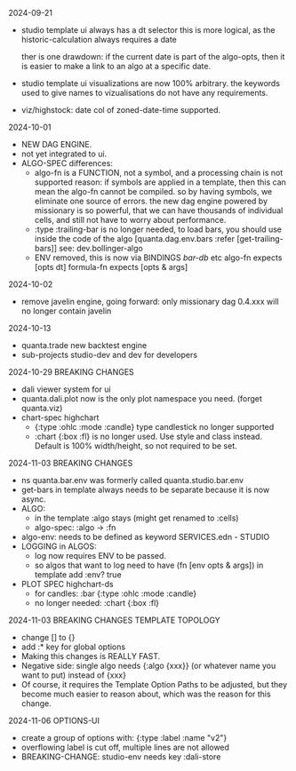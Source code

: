
2024-09-21
- studio template ui always has a dt selector
  this is more logical, as the historic-calculation always requires a date

  ther is one drawdown: if the current date is part of the algo-opts, 
  then it is easier to make a link to an algo at a specific date.
- studio template ui visualizations are now 100% arbitrary.
  the keywords used to give names to vizualisations do not have any requirements.
- viz/highstock: date col of zoned-date-time supported.

2024-10-01
- NEW DAG ENGINE.
- not yet integrated to ui.
- ALGO-SPEC differences:
  - algo-fn is a FUNCTION, not a symbol, and a processing chain is not supported
    reason: if symbols are applied in a template, then this can mean the algo-fn
            cannot be compiled. so by having symbols, we eliminate one source of
            errors. the new dag engine powered by missionary is so powerful, that
            we can have thousands of individual cells, and still not have to worry
            about performance. 
  - :type :trailing-bar is no longer needed, to load bars, you should use 
    inside the code of the algo [quanta.dag.env.bars :refer [get-trailing-bars]]
    see: dev.bollinger-algo
  - ENV removed, this is now via BINDINGS *bar-db* etc
    algo-fn expects [opts dt]
    formula-fn expects [opts & args]


2024-10-02 
- remove javelin engine, going forward: only missionary dag
  0.4.xxx will no longer contain javelin

2024-10-13
- quanta.trade new backtest engine
- sub-projects studio-dev and dev for developers


2024-10-29 BREAKING CHANGES
- dali viewer system for ui
- quanta.dali.plot now is the only plot namespace you need. (forget quanta.viz)
- chart-spec highchart 
  - {:type :ohlc :mode :candle}  type candlestick no longer supported
  - :chart {:box :fl} is no longer used. Use style and class instead. Default is 100% width/height, so not required to be set.


2024-11-03 BREAKING CHANGES
- ns quanta.bar.env  was formerly called quanta.studio.bar.env 
- get-bars in template always needs to be separate because it is now async.
- ALGO:
  - in the template :algo stays (might get renamed to :cells)
  - algo-spec: :algo -> :fn
- algo-env: needs to be defined as keyword
  SERVICES.edn - STUDIO
- LOGGING in ALGOS:
  - log now requires ENV to be passed.
  - so algos that want to log need to have (fn [env opts & args])
    in template add :env? true
- PLOT SPEC highchart-ds 
  - for candles:  :bar {:type :ohlc :mode :candle}
  - no longer needed: :chart {:box :fl}
                 

2024-11-03 BREAKING CHANGES TEMPLATE TOPOLOGY
- change [] to {}
- add :* key for global options
- Making this changes is REALLY FAST. 
- Negative side: single algo needs {:algo {xxx}} (or whatever name you want to put) instead of {xxx}
- Of course, it requires the Template Option Paths to be adjusted, but they become much easier 
  to reason about, which was the reason for this change.

2024-11-06 OPTIONS-UI
- create a group of options with: {:type :label  :name "v2"}
- overflowing label is cut off, multiple lines are not allowed
- BREAKING-CHANGE: studio-env needs key :dali-store